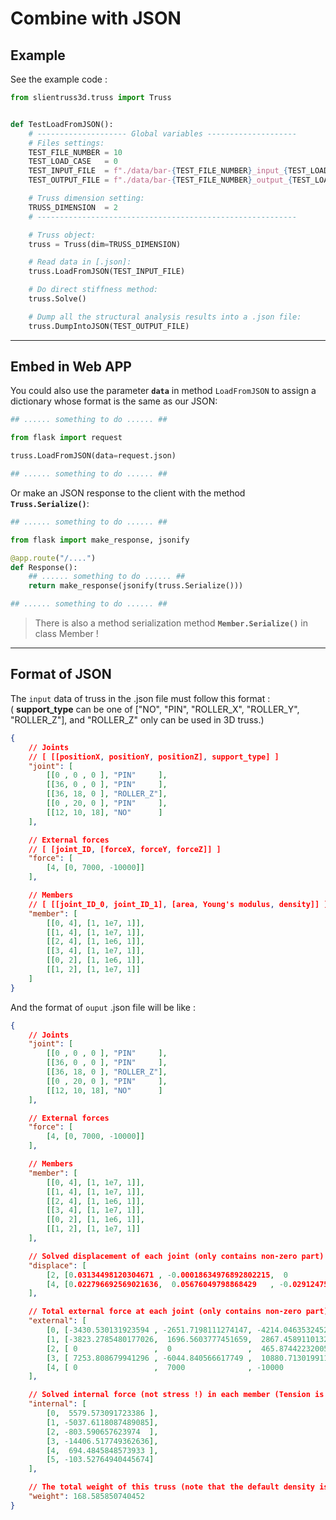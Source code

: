 # Combine with JSON

## Example

See the example code :

```python
from slientruss3d.truss import Truss


def TestLoadFromJSON():
    # -------------------- Global variables --------------------
    # Files settings:
    TEST_FILE_NUMBER = 10
    TEST_LOAD_CASE   = 0
    TEST_INPUT_FILE  = f"./data/bar-{TEST_FILE_NUMBER}_input_{TEST_LOAD_CASE}.json"
    TEST_OUTPUT_FILE = f"./data/bar-{TEST_FILE_NUMBER}_output_{TEST_LOAD_CASE}.json"

    # Truss dimension setting:
    TRUSS_DIMENSION  = 2
    # ----------------------------------------------------------

    # Truss object:
    truss = Truss(dim=TRUSS_DIMENSION)

    # Read data in [.json]:
    truss.LoadFromJSON(TEST_INPUT_FILE)

    # Do direct stiffness method:
    truss.Solve()

    # Dump all the structural analysis results into a .json file:
    truss.DumpIntoJSON(TEST_OUTPUT_FILE)
```

---

## Embed in Web APP

You could also use the parameter **`data`** in method `LoadFromJSON` to assign a dictionary whose format is the same as our JSON:

```python
## ...... something to do ...... ##

from flask import request

truss.LoadFromJSON(data=request.json)

## ...... something to do ...... ##
```

Or make an JSON response to the client with the method **`Truss.Serialize()`**:

```python
## ...... something to do ...... ##

from flask import make_response, jsonify

@app.route("/....")
def Response():
    ## ...... something to do ...... ##
    return make_response(jsonify(truss.Serialize()))

## ...... something to do ...... ##
```

> There is also a method serialization method **`Member.Serialize()`** in class Member !

---

## Format of JSON

The `input` data of truss in the .json file must follow this format :  
( **support_type** can be one of ["NO", "PIN", "ROLLER_X", "ROLLER_Y", "ROLLER_Z"], and "ROLLER_Z" only can be used in 3D truss.)

```json
{
    // Joints 
    // [ [[positionX, positionY, positionZ], support_type] ]
    "joint": [
        [[0 , 0 , 0 ], "PIN"     ],  
        [[36, 0 , 0 ], "PIN"     ],
        [[36, 18, 0 ], "ROLLER_Z"],
        [[0 , 20, 0 ], "PIN"     ],
        [[12, 10, 18], "NO"      ]
    ],

    // External forces
    // [ [joint_ID, [forceX, forceY, forceZ]] ]
    "force": [
        [4, [0, 7000, -10000]]
    ],

    // Members
    // [ [[joint_ID_0, joint_ID_1], [area, Young's modulus, density]] ]
    "member": [
        [[0, 4], [1, 1e7, 1]],
        [[1, 4], [1, 1e7, 1]],
        [[2, 4], [1, 1e6, 1]],
        [[3, 4], [1, 1e7, 1]],
        [[0, 2], [1, 1e6, 1]],
        [[1, 2], [1, 1e7, 1]]
    ]
}
```

And the format of `ouput` .json file will be like :

```json
{
    // Joints
    "joint": [
        [[0 , 0 , 0 ], "PIN"     ],  
        [[36, 0 , 0 ], "PIN"     ],
        [[36, 18, 0 ], "ROLLER_Z"],
        [[0 , 20, 0 ], "PIN"     ],
        [[12, 10, 18], "NO"      ]
    ],

    // External forces
    "force": [
        [4, [0, 7000, -10000]]
    ],

    // Members
    "member": [
        [[0, 4], [1, 1e7, 1]],
        [[1, 4], [1, 1e7, 1]],
        [[2, 4], [1, 1e6, 1]],
        [[3, 4], [1, 1e7, 1]],
        [[0, 2], [1, 1e6, 1]],
        [[1, 2], [1, 1e7, 1]]
    ],

    // Solved displacement of each joint (only contains non-zero part)
    "displace": [ 
        [2, [0.03134498120304671 , -0.00018634976892802215,  0                   ]], 
        [4, [0.022796692569021636,  0.05676049798868429   , -0.029124752172511904]]
    ], 

    // Total external force at each joint (only contains non-zero part)
    "external": [
        [0, [-3430.530131923594 , -2651.7198111274147, -4214.046353245278 ]],
        [1, [-3823.2785480177026,  1696.5603777451659,  2867.4589110132774]],
        [2, [ 0                 ,  0                 ,  465.8744223200557 ]],
        [3, [ 7253.808679941296 , -6044.840566617749 ,  10880.713019911946]],
        [4, [ 0                 ,  7000              , -10000             ]]
    ],

    // Solved internal force (not stress !) in each member (Tension is positive, Compression is negative, only contains non-zero part)
    "internal": [
        [0,  5579.573091723386 ], 
        [1, -5037.6118087489085], 
        [2, -803.590657623974  ], 
        [3, -14406.517749362636], 
        [4,  694.4845848573933 ], 
        [5, -103.52764940445674]
    ], 

    // The total weight of this truss (note that the default density is 1.0)
    "weight": 168.585850740452
}
```

